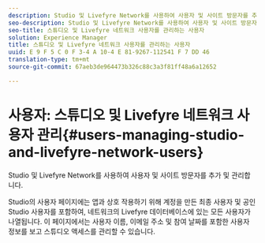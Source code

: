 ```yaml
---
description: Studio 및 Livefyre Network를 사용하여 사용자 및 사이트 방문자를 추가 및 관리합니다.
seo-description: Studio 및 Livefyre Network를 사용하여 사용자 및 사이트 방문자를 추가 및 관리합니다.
seo-title: 스튜디오 및 Livefyre 네트워크 사용자를 관리하는 사용자
solution: Experience Manager
title: 스튜디오 및 Livefyre 네트워크 사용자를 관리하는 사용자
uuid: E 9 F 5 C 0 F 3-4 A 10-4 E 81-9267-112541 F 7 DD 46
translation-type: tm+mt
source-git-commit: 67aeb3de964473b326c88c3a3f81ff48a6a12652

---
```



# 사용자: 스튜디오 및 Livefyre 네트워크 사용자 관리{#users-managing-studio-and-livefyre-network-users}

Studio 및 Livefyre Network를 사용하여 사용자 및 사이트 방문자를 추가 및 관리합니다.

Studio의 사용자 페이지에는 앱과 상호 작용하기 위해 계정을 만든 최종 사용자 및 공인 Studio 사용자를 포함하여, 네트워크의 Livefyre 데이터베이스에 있는 모든 사용자가 나열됩니다. 이 페이지에서는 사용자 이름, 이메일 주소 및 참여 날짜를 포함한 사용자 정보를 보고 스튜디오 액세스를 관리할 수 있습니다.
